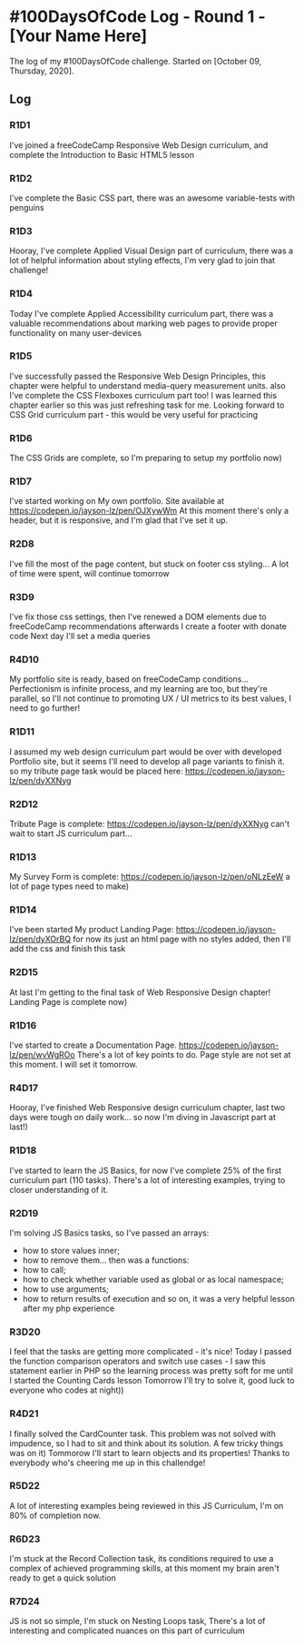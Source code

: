# #100DaysOfCode Log - Round 1 - [Your Name Here]

The log of my #100DaysOfCode challenge. Started on [October 09, Thursday, 2020].

## Log

### R1D1 
I've joined a freeCodeCamp Responsive Web Design curriculum, and complete the Introduction to Basic HTML5 lesson

### R1D2
I've complete the Basic CSS part, there was an awesome variable-tests with penguins

### R1D3
Hooray, I've complete Applied Visual Design part of curriculum, there was a lot of helpful information about styling effects, I'm very glad to join that challenge!

### R1D4
Today I've complete Applied Accessibility curriculum part, there was a valuable recommendations about marking web pages to provide proper functionality on many user-devices

### R1D5
I've successfully passed the Responsive Web Design Principles, this chapter were helpful to understand media-query measurement units.
also I've complete the CSS Flexboxes curriculum part too! I was learned this chapter earlier so this was just refreshing task for me. 
Looking forward to CSS Grid curriculum part - this would be very useful for practicing

### R1D6
The CSS Grids are complete, so I'm preparing to setup my portfolio now)

### R1D7
I've started working on My own portfolio. 
Site available at https://codepen.io/jayson-lz/pen/OJXywWm
At this moment there's only a header, but it is responsive, and I'm glad that I've set it up.

### R2D8
I've fill the most of the page content, but stuck on footer css styling... A lot of time were spent, will continue tomorrow

### R3D9
I've fix those css settings, 
then I've renewed a DOM elements due to freeCodeCamp recommendations
afterwards I create a footer with donate code
Next day I'll set a media queries

### R4D10
My portfolio site is ready, based on freeCodeCamp conditions... 
Perfectionism is infinite process, 
and my learning are too, but they're parallel, so I'll not continue to promoting UX / UI metrics to its best values, 
I need to go further!

### R1D11
I assumed my web design curriculum part would be over with developed Portfolio site, 
but it seems I'll need to develop all page variants to finish it.
so my tribute page task would be placed here:
https://codepen.io/jayson-lz/pen/dyXXNyg

### R2D12
Tribute Page is complete:
https://codepen.io/jayson-lz/pen/dyXXNyg
can't wait to start JS curriculum part...

### R1D13
My Survey Form is complete:
https://codepen.io/jayson-lz/pen/oNLzEeW
a lot of page types need to make)

### R1D14
I've been started My product Landing Page:
https://codepen.io/jayson-lz/pen/dyXOrBQ
for now its just an html page with no styles added, then I'll add the css and finish this task

### R2D15
At last I'm getting to the final task of Web Responsive Design chapter!
Landing Page is complete now)

### R1D16
I've started to create a Documentation Page. 
https://codepen.io/jayson-lz/pen/wvWgROo
There's a lot of key points to do. Page style are not set at this moment. I will set it tomorrow.

### R4D17
Hooray, I've finished Web Responsive design curriculum chapter, 
last two days were tough on daily work...
so now I'm diving in Javascript part at last!)

### R1D18
I've started to learn the JS Basics, for now I've complete 25% of the first curriculum part (110 tasks).
There's a lot of interesting examples, trying to closer understanding of it.

### R2D19
I'm solving JS Basics tasks, 
so I've passed an arrays: 
- how to store values inner;
- how to remove them...
then was a functions:
- how to call;
- how to check whether variable used as global or as local namespace;
- how to use arguments;
- how to return results of execution
and so on, it was a very helpful lesson after my php experience

### R3D20
I feel that the tasks are getting more complicated - it's nice!
Today I passed the function comparison operators and switch use cases - I saw this statement earlier in PHP
so the learning process was pretty soft for me until I started the Counting Cards lesson
Tomorrow I'll try to solve it, good luck to everyone who codes at night))

### R4D21
I finally solved the CardCounter task. This problem was not solved with impudence, so I had to sit and think about its solution. A few tricky things was on it)
Tommorow I'll start to learn objects and its properties! Thanks to everybody who's cheering me up in this challendge!

### R5D22
A lot of interesting examples being reviewed in this JS Curriculum, I'm on 80% of completion now.

### R6D23
I'm stuck at the Record Collection task, 
its conditions required to use a complex of achieved programming skills, 
at this moment my brain aren't ready to get a quick solution

### R7D24
JS is not so simple, 
I'm stuck on Nesting Loops task, 
There's a lot of interesting and complicated nuances on this part of curriculum
